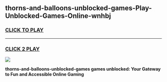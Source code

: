 
## thorns-and-balloons-unblocked-games-Play-Unblocked-Games-Online-wnhbj
<h3>
<a href="https://premium76.site?title=thorns-and-balloons-unblocked-games&ref=24A">CLICK TO PLAY</a></h3>
<hr>

<h3>
<a href="https://premium76.site?title=thorns-and-balloons-unblocked-games&ref=24A">CLICK 2 PLAY</a>
  
</h3>

<a href="https://premium76.site?title=thorns-and-balloons-unblocked-games&ref=24A"><img src="https://clearcache.store/games.png"></a>


**thorns-and-balloons-unblocked-games games unblocked: Your Gateway to Fun and Accessible Online Gaming**
